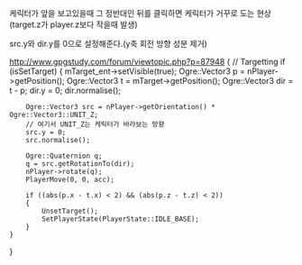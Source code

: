 케릭터가 앞을 보고있을때 그 정반대인 뒤를 클릭하면 케릭터가 거꾸로 도는 현상
(target.z가 player.z보다 작을때 발생)

src.y와 dir.y를 0으로 설정해준다.(y축 회전 방향 성분 제거)

http://www.gpgstudy.com/forum/viewtopic.php?p=87948
{ // Targetting
	if (isSetTarget)
	{
		mTarget_ent->setVisible(true);
		Ogre::Vector3 p = nPlayer->getPosition();
		Ogre::Vector3 t = mTarget->getPosition();
		Ogre::Vector3 dir = t - p;
		dir.y = 0;
		dir.normalise();

		Ogre::Vector3 src = nPlayer->getOrientation() * Ogre::Vector3::UNIT_Z;
		// 여기서 UNIT_Z는 케릭터가 바라보는 방향
		src.y = 0;
		src.normalise();

		Ogre::Quaternion q;
		q = src.getRotationTo(dir);
		nPlayer->rotate(q);
		PlayerMove(0, 0, acc);

		if ((abs(p.x - t.x) < 2) && (abs(p.z - t.z) < 2))
		{
			UnsetTarget();
			SetPlayerState(PlayerState::IDLE_BASE);
		}
	}
}